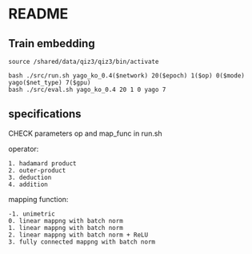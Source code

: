 # README
## Train embedding
```
source /shared/data/qiz3/qiz3/bin/activate

bash ./src/run.sh yago_ko_0.4($network) 20($epoch) 1($op) 0($mode) yago($net_type) 7($gpu)
bash ./src/eval.sh yago_ko_0.4 20 1 0 yago 7
```

## specifications
CHECK parameters op and map\_func in run.sh

operator:

	1. hadamard product
	2. outer-product
	3. deduction
	4. addition
	
mapping function:

	-1. unimetric
	0. linear mappng with batch norm
	1. linear mappng with batch norm
	2. linear mappng with batch norm + ReLU
	3. fully connected mappng with batch norm
